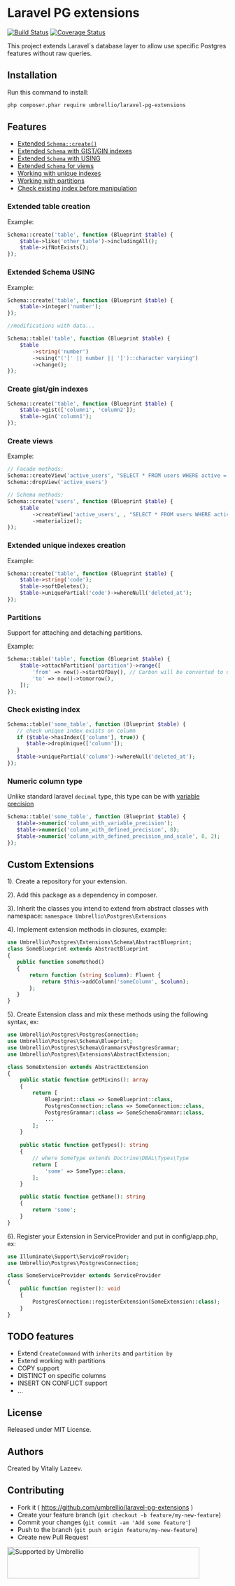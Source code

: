 # Laravel PG extensions

[![Build Status](https://travis-ci.org/umbrellio/laravel-pg-extensions.svg?branch=master)](https://travis-ci.org/umbrellio/laravel-pg-extensions)
[![Coverage Status](https://coveralls.io/repos/github/umbrellio/laravel-pg-extensions/badge.svg?branch=master)](https://coveralls.io/github/umbrellio/laravel-pg-extensions?branch=master)

This project extends Laravel`s database layer to allow use specific Postgres features without raw queries. 

## Installation

Run this command to install:
```bash
php composer.phar require umbrellio/laravel-pg-extensions
```

## Features

 - [Extended `Schema::create()`](#extended-table-creation)
 - [Extended `Schema` with GIST/GIN indexes](#create-gist/gin-indexes)
 - [Extended `Schema` with USING](#extended-schema-using)
 - [Extended `Schema` for views](#create-views)
 - [Working with unique indexes](#extended-unique-indexes-creation)
 - [Working with partitions](#partitions)
 - [Check existing index before manipulation](#check-existing-index)

### Extended table creation

Example:
```php
Schema::create('table', function (Blueprint $table) {
    $table->like('other_table')->includingAll(); 
    $table->ifNotExists();
});
```

### Extended Schema USING

Example:
```php
Schema::create('table', function (Blueprint $table) {
    $table->integer('number');
});

//modifications with data...

Schema::table('table', function (Blueprint $table) {
    $table
        ->string('number')
        ->using("('[' || number || ']')::character varyiing")
        ->change();
});
```

### Create gist/gin indexes

```php
Schema::create('table', function (Blueprint $table) {
    $table->gist(['column1', 'column2']); 
    $table->gin('column1');
});
```

### Create views

Example:
```php
// Facade methods:
Schema::createView('active_users', "SELECT * FROM users WHERE active = 1");
Schema::dropView('active_users')

// Schema methods:
Schema::create('users', function (Blueprint $table) {
    $table
        ->createView('active_users', , "SELECT * FROM users WHERE active = 1")
        ->materialize();
});
```

### Extended unique indexes creation

Example:
```php
Schema::create('table', function (Blueprint $table) {
    $table->string('code'); 
    $table->softDeletes();
    $table->uniquePartial('code')->whereNull('deleted_at');
});
```

### Partitions

Support for attaching and detaching partitions.

Example:
```php
Schema::table('table', function (Blueprint $table) {
    $table->attachPartition('partition')->range([
        'from' => now()->startOfDay(), // Carbon will be converted to date time string
        'to' => now()->tomorrow(),
    ]);
});
```

### Check existing index

```php
Schema::table('some_table', function (Blueprint $table) {
   // check unique index exists on column
   if ($table->hasIndex(['column'], true)) {
      $table->dropUnique(['column']);
   }
   $table->uniquePartial('column')->whereNull('deleted_at');
});
```

### Numeric column type
Unlike standard laravel `decimal` type, this type can be with [variable precision](https://www.postgresql.org/docs/current/datatype-numeric.html) 
```php
Schema::table('some_table', function (Blueprint $table) {
   $table->numeric('column_with_variable_precision');
   $table->numeric('column_with_defined_precision', 8);
   $table->numeric('column_with_defined_precision_and_scale', 8, 2);
});
```

## Custom Extensions

1). Create a repository for your extension.

2). Add this package as a dependency in composer.

3). Inherit the classes you intend to extend from abstract classes with namespace: `namespace Umbrellio\Postgres\Extensions`

4). Implement extension methods in closures, example:

```php
use Umbrellio\Postgres\Extensions\Schema\AbstractBlueprint;
class SomeBlueprint extends AbstractBlueprint
{
   public function someMethod()
   {
       return function (string $column): Fluent {
           return $this->addColumn('someColumn', $column);
       };
   }
}
```

5). Create Extension class and mix these methods using the following syntax, ex:

```php
use Umbrellio\Postgres\PostgresConnection;
use Umbrellio\Postgres\Schema\Blueprint;
use Umbrellio\Postgres\Schema\Grammars\PostgresGrammar;
use Umbrellio\Postgres\Extensions\AbstractExtension;

class SomeExtension extends AbstractExtension
{
    public static function getMixins(): array
    {
        return [
            Blueprint::class => SomeBlueprint::class,
            PostgresConnection::class => SomeConnection::class,
            PostgresGrammar::class => SomeSchemaGrammar::class,
            ...
        ];
    }
    
    public static function getTypes(): string
    {
        // where SomeType extends Doctrine\DBAL\Types\Type
        return [
            'some' => SomeType::class,
        ];
    }

    public static function getName(): string
    {
        return 'some';
    }
}
```

6). Register your Extension in ServiceProvider and put in config/app.php, ex:

```php
use Illuminate\Support\ServiceProvider;
use Umbrellio\Postgres\PostgresConnection;

class SomeServiceProvider extends ServiceProvider
{
    public function register(): void
    {
        PostgresConnection::registerExtension(SomeExtension::class);
    }
}
```

## TODO features

 - Extend `CreateCommand` with `inherits` and `partition by`
 - Extend working with partitions
 - COPY support
 - DISTINCT on specific columns
 - INSERT ON CONFLICT support
 - ...
 
## License

Released under MIT License.

## Authors

Created by Vitaliy Lazeev.

## Contributing

- Fork it ( https://github.com/umbrellio/laravel-pg-extensions )
- Create your feature branch (`git checkout -b feature/my-new-feature`)
- Commit your changes (`git commit -am 'Add some feature'`)
- Push to the branch (`git push origin feature/my-new-feature`)
- Create new Pull Request

<a href="https://github.com/umbrellio/">
<img style="float: left;" src="https://umbrellio.github.io/Umbrellio/supported_by_umbrellio.svg" alt="Supported by Umbrellio" width="439" height="72">
</a>
